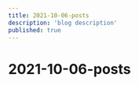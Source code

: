 ```yaml
---
title: 2021-10-06-posts
description: 'blog description'
published: true
---
```


# 2021-10-06-posts
